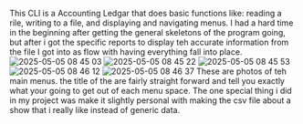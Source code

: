 This CLI is a Accounting Ledgar that does basic functions like: reading a rile, writing to a file, and displaying and navigating menus.
I had a hard time in the beginning after getting the general skeletons of the program going, but after i got the specific reports to display teh accurate information from the file
I got into as flow with having everything fall into place.
![2025-05-05 08 45 03](https://github.com/user-attachments/assets/05fd15fb-c5f1-4d67-bd5f-6137e6d0ba38)
![2025-05-05 08 45 22](https://github.com/user-attachments/assets/aade479d-e479-4a50-9c73-9703e391f9b3)
![2025-05-05 08 45 53](https://github.com/user-attachments/assets/f0880a08-5bd9-421f-9bee-a093149513ea)
![2025-05-05 08 46 12](https://github.com/user-attachments/assets/d67fac80-c5fc-49ab-9a07-67766b0a532d)
![2025-05-05 08 46 37](https://github.com/user-attachments/assets/5ac4c9ee-39cc-4bc1-a220-ceaced3b9336)
These are photos of teh main menus. the title of the are fairly straight forward and tell you exactly what your going to get out of each menu space. 
The one special thing i did in my project was make it slightly personal with making the csv file about a show that i really like instead of generic data.
